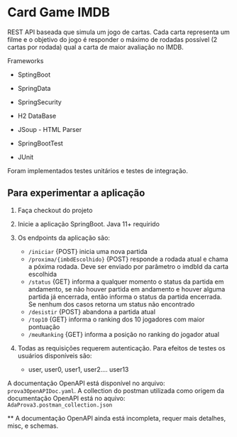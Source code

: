 # Card Game IMDB

REST API baseada que simula um jogo de cartas. Cada carta representa um filme e o objetivo do jogo é responder o máximo de rodadas possível (2 cartas por rodada) qual a carta de maior avaliação no IMDB.

Frameworks
- SptingBoot
- SpringData
- SpringSecurity
- H2 DataBase
- JSoup - HTML Parser 

- SpringBootTest
- JUnit

Foram implementados testes unitários e testes de integração.

## Para experimentar a aplicação

1. Faça checkout do projeto
2. Inicie a aplicação SpringBoot. Java 11+ requirido
3. Os endpoints da aplicação são:
	- `/iniciar` {POST} inicia uma nova partida
	- `/proxima/{imbdEscolhido}` {POST} responde a rodada atual e chama a póxima rodada. Deve ser enviado por parâmetro o imdbId da carta escolhida
	- `/status` {GET} informa a qualquer momento o status da partida em andamento, se não houver partida em andamento e houver alguma partida já encerrada, então informa o status da partida encerrada. Se nenhum dos casos retorna um status não encontrado
	- `/desistir` {POST} abandona a partida atual
	- `/top10` {GET} informa o ranking dos 10 jogadores com maior pontuação
	- `/meuRanking` {GET} informa a posição no ranking do jogador atual
	
4. Todas as requisições requerem autenticação. Para efeitos de testes os usuários disponíveis são:
	- user, user0, user1, user2.... user13
	

A documentação OpenAPI está disponível no arquivo: `prova3OpenAPIDoc.yaml`.
A collection do postman utilizada como origem da documentação OpenAPI está no aquivo: `AdaProva3.postman_collection.json`

** A documentação OpenAPI ainda está incompleta, requer mais detalhes, misc, e schemas.
  